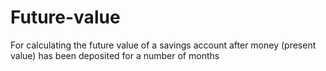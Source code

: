 # Future-value
For calculating the future value of a savings account after money (present value) has been deposited for a number of months
